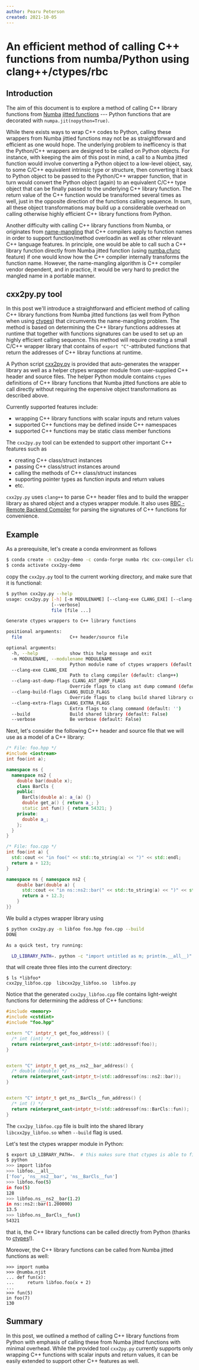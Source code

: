 ```yaml
---
author: Pearu Peterson
created: 2021-10-05
---
```


# An efficient method of calling C++ functions from numba/Python using clang++/ctypes/rbc

## Introduction

The aim of this document is to explore a method of calling C++ library
functions from [Numba](http://numba.pydata.org/) [jitted
functions](https://numba.pydata.org/numba-doc/latest/user/jit.html#compiling-python-code-with-jit)
--- Python functions that are decorated with
``numpa.jit(nopython=True)``.

While there exists ways to wrap C++ codes to Python, calling these
wrappers from Numba jittied functions may not be as straightforward
and efficient as one would hope. The underlying problem to inefficency
is that the Python/C++ wrappers are designed to be called on Python
objects. For instance, with keeping the aim of this post in mind, a
call to a Numba jitted function would involve converting a Python
object to a low-level object, say, to some C/C++ equivalent intrinsic
type or structure, then converting it back to Python object to be
passed to the Python/C++ wrapper function, that in turn would convert
the Python object (again) to an equivalent C/C++ type object that can
be finally passed to the underlying C++ library function. The return
value of the C++ function would be transformed several times as well,
just in the opposite direction of the functions calling sequence. In
sum, all these object transformations may build up a considerable
overhead on calling otherwise highly efficient C++ library functions
from Python.

Another difficulty with calling C++ library functions from Numba, or
originates from
[name-mangling](https://en.wikipedia.org/wiki/Name_mangling) that C++
compilers apply to function names in order to support function/method
overloadin as well as other relevant C++ language features. In
principle, one would be able to call such a C++ library function
directly from Numba jitted function (using
[numba.cfunc](https://numba.pydata.org/numba-doc/latest/user/cfunc.html)
feature) if one would know how the C++ compiler internally transforms
the function name. However, the name-mangling algorithm is C++
compiler vendor dependent, and in practice, it would be very hard to
predict the mangled name in a portable manner.

## cxx2py.py tool

In this post we'll introduce a straightforward and efficient method of
calling C++ library functions from Numba jitted functions (as well
from Python when using
[ctypes](https://docs.python.org/3/library/ctypes.html)) that
circumvents the name-mangling problem. The method is based on
determining the C++ library functions addresses at runtime that
together with functions signatures can be used to set up an highly
efficient calling sequence.  This method will require creating a small
C/C++ wrapper library that contains of ``export "C"``-attributed
functions that return the addresses of C++ libray functions at
runtime.

A Python script [cxx2py.py](cxx2py/cxx2py.py) is provided that
auto-generates the wrapper library as well as a helper ctypes wrapper
module from user-supplied C++ header and source files. The helper
Python module contains ``ctypes`` definitions of C++ library functions
that Numba jitted functions are able to call directly without
requiring the expensive object transformations as described above.

Currently supported features include:

- wrapping C++ library functions with scalar inputs and return values
- supported C++ functions may be defined inside C++ namespaces
- supported C++ functions may be static class member functions

The ``cxx2py.py`` tool can be extended to support other important C++
features such as

- creating C++ class/struct instances
- passing C++ class/struct instances around
- calling the methods of C++ class/struct instances
- supporting pointer types as function inputs and return values
- etc.

``cxx2py.py`` uses ``clang++`` to parse C++ header files and to build
the wrapper library as shared object and a ctypes wrapper module. It
also uses [RBC - Remote Backend
Compiler](https://github.com/xnd-project/rbc/) for parsing the
signatures of C++ functions for convenience.

## Example

As a prerequisite, let's create a conda environment as follows

```bash
$ conda create -n cxx2py-demo -c conda-forge numba rbc cxx-compiler clangdev
$ conda activate cxx2py-demo
```

copy the ``cxx2py.py`` tool to the current working directory, and make
sure that it is functional:
```bash
$ python cxx2py.py --help
usage: cxx2py.py [-h] [-m MODULENAME] [--clang-exe CLANG_EXE] [--clang-ast-dump-flags CLANG_AST_DUMP_FLAGS] [--clang-build-flags CLANG_BUILD_FLAGS] [--clang-extra-flags CLANG_EXTRA_FLAGS] [--build]
                 [--verbose]
                 file [file ...]

Generate ctypes wrappers to C++ library functions

positional arguments:
  file                  C++ header/source file

optional arguments:
  -h, --help            show this help message and exit
  -m MODULENAME, --modulename MODULENAME
                        Python module name of ctypes wrappers (default: untitled)
  --clang-exe CLANG_EXE
                        Path to clang compiler (default: clang++)
  --clang-ast-dump-flags CLANG_AST_DUMP_FLAGS
                        Override flags to clang ast dump command (default: '-Xclang -ast-dump -fsyntax-only -fno-diagnostics-color')
  --clang-build-flags CLANG_BUILD_FLAGS
                        Override flags to clang build shared library command (default: '-shared -fPIC')
  --clang-extra-flags CLANG_EXTRA_FLAGS
                        Extra flags to clang command (default: '')
  --build               Build shared library (default: False)
  --verbose             Be verbose (default: False)
```

Next, let's consider the following C++ header and source file that we
will use as a model of a C++ library:
```c++
/* File: foo.hpp */
#include <iostream>
int foo(int a);

namespace ns {
  namespace ns2 {
    double bar(double x);
    class BarCls {
    public:
      BarCls(double a): a_(a) {}
      double get_a() { return a_; }
      static int fun() { return 54321; }
    private:
      double a_;
    };
  }
}

/* File: foo.cpp */
int foo(int a) {
  std::cout << "in foo(" << std::to_string(a) << ")" << std::endl;
  return a + 123;
}

namespace ns { namespace ns2 {
    double bar(double a) {
      std::cout << "in ns::ns2::bar(" << std::to_string(a) << ")" << std::endl;
      return a + 12.3;
    }
}}
```

We build a ctypes wrapper library using
```bash
$ python cxx2py.py -m libfoo foo.hpp foo.cpp --build
DONE

As a quick test, try running:

  LD_LIBRARY_PATH=. python -c "import untitled as m; print(m.__all__)"
```
that will create three files into the current directory:
```
$ ls *libfoo*
cxx2py_libfoo.cpp  libcxx2py_libfoo.so  libfoo.py
```

Notice that the generated ``cxx2py_libfoo.cpp`` file contains
light-weight functions for determining the address of C++ functions:
```c++
#include <memory>
#include <cstdint>
#include "foo.hpp"

extern "C" intptr_t get_foo_address() {
  /* int (int) */
  return reinterpret_cast<intptr_t>(std::addressof(foo));
}


extern "C" intptr_t get_ns__ns2__bar_address() {
  /* double (double) */
  return reinterpret_cast<intptr_t>(std::addressof(ns::ns2::bar));
}


extern "C" intptr_t get_ns__BarCls__fun_address() {
  /* int () */
  return reinterpret_cast<intptr_t>(std::addressof(ns::BarCls::fun));
}
```

The ``cxx2py_libfoo.cpp`` file is built into the shared library
``libcxx2py_libfoo.so`` when ``--build`` flag is used.

Let's test the ctypes wrapper module in Python:
```bash
$ export LD_LIBRARY_PATH=.  # this makes sure that ctypes is able to find the shared library
$ python
>>> import libfoo
>>> libfoo.__all__
['foo', 'ns__ns2__bar', 'ns__BarCls__fun']
>>> libfoo.foo(5)
in foo(5)
128
>>> libfoo.ns__ns2__bar(1.2)
in ns::ns2::bar(1.200000)
13.5
>>> libfoo.ns__BarCls__fun()
54321
```
that is, the C++ library functions can be called directly from Python
(thanks to [ctypes](https://docs.python.org/3/library/ctypes.html)!).

Moreover, the C++ library functions can be called from Numba jitted functions as well:
```
>>> import numba
>>> @numba.njit
... def fun(x):
...     return libfoo.foo(x + 2)
... 
>>> fun(5)
in foo(7)
130
```

## Summary

In this post, we outlined a method of calling C++ library functions
from Python with emphasis of calling these from Numba jitted functions
with minimal overhead. While the provided tool ``cxx2py.py`` currently
supports only wrapping C++ functions with scalar inputs and return
values, it can be easily extended to support other C++ features as
well.
